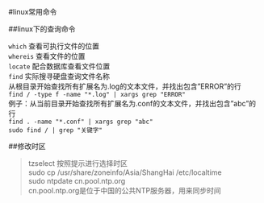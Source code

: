 #linux常用命令



##linux下的查询命令

`which` 查看可执行文件的位置  
`whereis` 查看文件的位置  
`locate` 配合数据库查看文件位置  
`find` 实际搜寻硬盘查询文件名称  
从根目录开始查找所有扩展名为.log的文本文件，并找出包含”ERROR”的行  
` find / -type f -name "*.log" | xargs grep "ERROR" `  
例子：从当前目录开始查找所有扩展名为.conf的文本文件，并找出包含”abc”的行  
` find . -name "*.conf" | xargs grep "abc" `  
` sudo find / | grep "关键字" `  



##修改时区

> tzselect 按照提示进行选择时区  
> sudo cp /usr/share/zoneinfo/Asia/ShangHai /etc/localtime  
> sudo ntpdate cn.pool.ntp.org   
cn.pool.ntp.org是位于中国的公共NTP服务器，用来同步时间  

